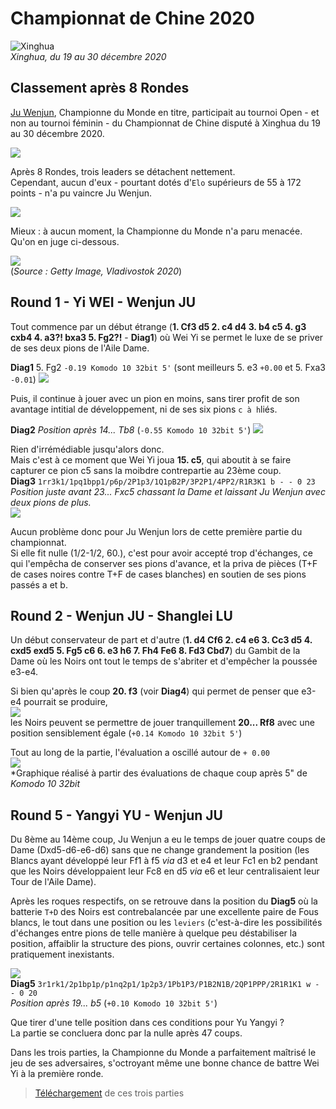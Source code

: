 # Championnat de Chine 2020

![Xinghua](https://dynamic-media-cdn.tripadvisor.com/media/photo-o/12/e6/9d/97/wujindang-scenic-resort.jpg?w=1000&h=-1&s=1)  
*Xinghua, du 19 au 30 décembre 2020*


## Classement après 8 Rondes

[Ju Wenjun](https://en.wikipedia.org/wiki/Ju_Wenjun), Championne du Monde en titre, participait au tournoi Open - et non au tournoi féminin - du Championnat de Chine disputé à Xinghua du 19 au 30 décembre 2020.

![](Round_08.png)

Après 8 Rondes, trois leaders se détachent nettement.  
Cependant, aucun d'eux - pourtant dotés d'`Elo` supérieurs de 55 à 172 points - n'a pu vaincre Ju Wenjun.

![](Ju_Games.png)

Mieux : à aucun moment, la Championne du Monde n'a paru menacée.  
Qu'on en juge ci-dessous.

![](Ju_WCh2020.jpg)  
(*Source : Getty Image, Vladivostok 2020*)

## Round 1 - Yi WEI - Wenjun JU

Tout commence par un début étrange (**1. Cf3 d5 2. c4 d4 3. b4 c5 4. g3 cxb4 4. a3?! bxa3 5. Fg2?!** - **Diag1**) où Wei Yi se permet le luxe de se priver de ses deux pions de l'Aile Dame.

**Diag1**  5. Fg2 `-0.19 Komodo 10 32bit 5'` (sont meilleurs 5. e3 `+0.00` et 5. Fxa3 `-0.01`)
![](Diag1_ChCHN2020.png)  

Puis, il continue à jouer avec un pion en moins, sans tirer profit de son avantage intitial de développement, ni de ses six pions `c à h`liés.

**Diag2** *Position après 14... Tb8*  (`-0.55 Komodo 10 32bit 5'`)
![](Diag2_ChCHN2020.png)  

Rien d'irrémédiable jusqu'alors donc.  
Mais c'est à ce moment que Wei Yi joua **15. c5**, qui aboutit à se faire capturer ce pion c5 sans la moibdre contrepartie au 23ème coup.  
**Diag3** `1rr3k1/1pq1bpp1/p6p/2P1p3/1Q1pB2P/3P2P1/4PP2/R1R3K1 b - - 0 23`  
*Position juste avant 23... Fxc5 chassant la Dame et laissant Ju Wenjun avec deux pions de plus.*   
![](Diag3_ChCHN2020.png)   

Aucun problème donc pour Ju Wenjun lors de cette première partie du championnat.  
Si elle fit nulle (1/2-1/2, 60.), c'est pour avoir accepté trop d'échanges, ce qui l'empêcha de conserver ses pions d'avance, et la priva de pièces (T+F de cases noires contre T+F de cases blanches) en soutien de ses pions passés a et b.

## Round 2 - Wenjun JU - Shanglei LU

Un début conservateur de part et d'autre (**1. d4 Cf6 2. c4 e6 3. Cc3 d5 4. cxd5 exd5 5. Fg5 c6 6. e3 h6 7. Fh4 Fe6 8. Fd3 Cbd7**) du Gambit de la Dame où les Noirs ont tout le temps de s'abriter et d'empêcher la poussée e3-e4.

Si bien qu'après le coup **20. f3** (voir **Diag4**) qui permet de penser que e3-e4 pourrait se produire,  
![](Diag4_ChCHN2020.png)  
les Noirs peuvent se permettre de jouer tranquillement **20... Rf8** avec une position sensiblement égale (`+0.14 Komodo 10 32bit 5'`)

Tout au long de la partie, l'évaluation a oscillé autour de `+ 0.00`  
![](Eval_Ju_Lu.png)  
*Graphique réalisé à partir des évaluations de chaque coup après 5" de *Komodo 10 32bit*

## Round 5 - Yangyi YU - Wenjun JU

Du 8ème au 14ème coup, Ju Wenjun a eu le temps de jouer quatre coups de Dame (Dxd5-d6-e6-d6) sans que ne change grandement la position (les Blancs ayant développé leur Ff1 à f5 *via* d3 et e4 et leur Fc1 en b2 pendant que les Noirs développaient leur Fc8 en d5 *via* e6 et leur centralisaient leur Tour de l'Aile Dame).

Après les roques respectifs, on se retrouve dans la position du **Diag5** où la batterie `T+D` des Noirs est contrebalancée par une excellente paire de Fous blancs, le tout dans une position ou les `leviers` (c'est-à-dire les possibilités d'échanges entre pions de telle manière à quelque peu déstabiliser la position, affaiblir la structure des pions, ouvrir certaines colonnes, etc.) sont pratiquement inexistants.

![](Diag5_ChCHN2020.png)  
**Diag5** `3r1rk1/2p1bp1p/p1nq2p1/1p2p3/1Pb1P3/P1B2N1B/2QP1PPP/2R1R1K1 w - - 0 20`  
*Position après 19... b5* (`+0.10 Komodo 10 32bit 5'`)

Que tirer d'une telle position dans ces conditions pour Yu Yangyi ?  
La partie se concluera donc par la nulle après 47 coups.

Dans les trois parties, la Championne du Monde a parfaitement maîtrisé le jeu de ses adversaires, s'octroyant même une bonne chance de battre Wei Yi à la première ronde.

> [Téléchargement](ChCHN_2020.pgn) de ces trois parties

